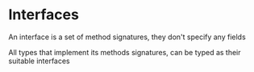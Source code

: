 # Interfaces

An interface is a set of method signatures, they don't specify any fields

All types that implement its methods signatures, can be typed as their suitable interfaces
